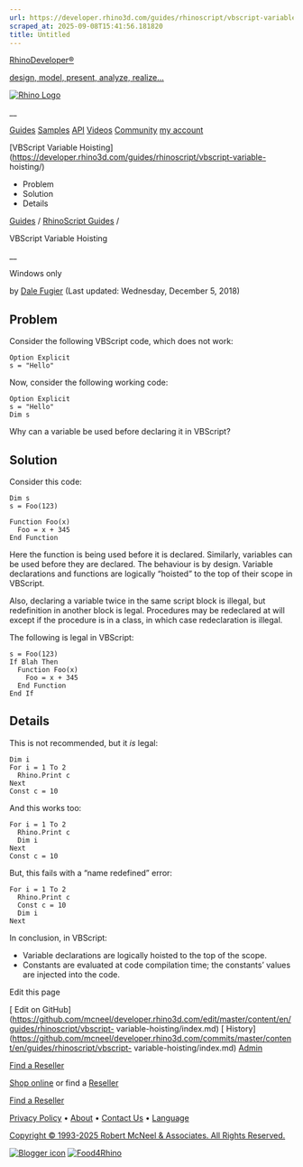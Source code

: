 ```yaml
---
url: https://developer.rhino3d.com/guides/rhinoscript/vbscript-variable-hoisting/
scraped_at: 2025-09-08T15:41:56.181820
title: Untitled
---
```


[RhinoDeveloper®](/)

[design, model, present, analyze, realize...](/)

[![Rhino Logo](https://developer.rhino3d.com/images/rhinodevlogo.png)](/)

__

[Guides](https://developer.rhino3d.com/guides)
[Samples](https://developer.rhino3d.com/samples)
[API](https://developer.rhino3d.com/api)
[Videos](https://developer.rhino3d.com/videos)
[Community](https://discourse.mcneel.com/c/rhino-developer) [my account
](https://www.rhino3d.com/my-account/ "Manage your account, licenses, and
teams")

[VBScript Variable
Hoisting](https://developer.rhino3d.com/guides/rhinoscript/vbscript-variable-
hoisting/)

  * Problem
  * Solution
  * Details

[Guides](https://developer.rhino3d.com/en/guides/) / [RhinoScript
Guides](https://developer.rhino3d.com/en/guides/rhinoscript/) /

VBScript Variable Hoisting

__

Windows only

by [Dale Fugier](https://discourse.mcneel.com/u/dale/) (Last updated:
Wednesday, December 5, 2018)

## Problem

Consider the following VBScript code, which does not work:

    
    
    Option Explicit
    s = "Hello"
    

Now, consider the following working code:

    
    
    Option Explicit
    s = "Hello"
    Dim s
    

Why can a variable be used before declaring it in VBScript?

## Solution

Consider this code:

    
    
    Dim s
    s = Foo(123)
    
    Function Foo(x)
      Foo = x + 345
    End Function
    

Here the function is being used before it is declared. Similarly, variables
can be used before they are declared. The behaviour is by design. Variable
declarations and functions are logically “hoisted” to the top of their scope
in VBScript.

Also, declaring a variable twice in the same script block is illegal, but
redefinition in another block is legal. Procedures may be redeclared at will
except if the procedure is in a class, in which case redeclaration is illegal.

The following is legal in VBScript:

    
    
    s = Foo(123)
    If Blah Then
      Function Foo(x)
        Foo = x + 345
      End Function
    End If
    

## Details

This is not recommended, but it _is_ legal:

    
    
    Dim i
    For i = 1 To 2
      Rhino.Print c
    Next
    Const c = 10
    

And this works too:

    
    
    For i = 1 To 2
      Rhino.Print c
      Dim i
    Next
    Const c = 10
    

But, this fails with a “name redefined” error:

    
    
    For i = 1 To 2
      Rhino.Print c
      Const c = 10
      Dim i
    Next
    

In conclusion, in VBScript:

  * Variable declarations are logically hoisted to the top of the scope.
  * Constants are evaluated at code compilation time; the constants’ values are injected into the code.

Edit this page

[ Edit on
GitHub](https://github.com/mcneel/developer.rhino3d.com/edit/master/content/en/guides/rhinoscript/vbscript-
variable-hoisting/index.md) [
History](https://github.com/mcneel/developer.rhino3d.com/commits/master/content/en/guides/rhinoscript/vbscript-
variable-hoisting/index.md) [ Admin](https://developer.rhino3d.com/admin)

[Find a Reseller](https://www.rhino3d.com/sales)

[Shop online](https://www.rhino3d.com/store) or find a
[Reseller](https://www.rhino3d.com/sales)

[Find a Reseller](https://www.rhino3d.com/sales)

[Privacy Policy](https://www.rhino3d.com/privacy) •
[About](https://www.rhino3d.com/mcneel/about) • [Contact
Us](https://www.rhino3d.com/mcneel/contact) • [
Language](https://www.rhino3d.com/language "Change to a different region or
language")

[Copyright © 1993-2025 Robert McNeel & Associates. All Rights
Reserved.](https://www.rhino3d.com/mcneel/about)

[](https://www.facebook.com/McNeelRhinoceros/)
[](https://twitter.com/bobmcneel) [](https://www.linkedin.com/groups/75313/)
[](https://www.youtube.com/user/RhinoGuide/videos) [](https://vimeo.com/rhino)
[![Blogger
icon](https://developer.rhino3d.com/images/blogger.svg)](http://blog.rhino3d.com/)
[![Food4Rhino](https://developer.rhino3d.com/images/f4r_icon_01.svg)](https://www.food4rhino.com)

